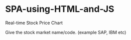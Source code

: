 # SPA-using-HTML-and-JS

Real-time Stock Price Chart

Give the stock market name/code. (example SAP, IBM etc)
